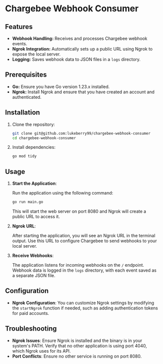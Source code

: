 # Chargebee Webhook Consumer

## Features

- **Webhook Handling:** Receives and processes Chargebee webhook events.
- **Ngrok Integration:** Automatically sets up a public URL using Ngrok to expose the local server.
- **Logging:** Saves webhook data to JSON files in a `logs` directory.

## Prerequisites

- **Go:** Ensure you have Go version 1.23.x installed.
- **Ngrok:** Install Ngrok and ensure that you have created an account and authenticated.

## Installation

1. Clone the repository:

   ```bash
   git clone git@github.com:lukeberry99/chargebee-webhook-consumer
   cd chargebee-webhook-consumer
   ```

2. Install dependencies:

   ```bash
   go mod tidy
   ```

## Usage

1. **Start the Application**:

   Run the application using the following command:

   ```bash
   go run main.go
   ```

   This will start the web server on port 8080 and Ngrok will create a public URL to access it.

2. **Ngrok URL**:

   After starting the application, you will see an Ngrok URL in the terminal output. Use this URL to configure Chargebee to send webhooks to your local server.

3. **Receive Webhooks**:

   The application listens for incoming webhooks on the `/` endpoint. Webhook data is logged in the `logs` directory, with each event saved as a separate JSON file.

## Configuration

- **Ngrok Configuration**: You can customize Ngrok settings by modifying the `startNgrok` function if needed, such as adding authentication tokens for paid accounts.

## Troubleshooting

- **Ngrok Issues**: Ensure Ngrok is installed and the binary is in your system's PATH. Verify that no other application is using port 4040, which Ngrok uses for its API.
- **Port Conflicts**: Ensure no other service is running on port 8080.
